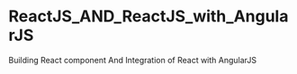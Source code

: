 # ReactJS_AND_ReactJS_with_AngularJS
Building React component And Integration of React with AngularJS

